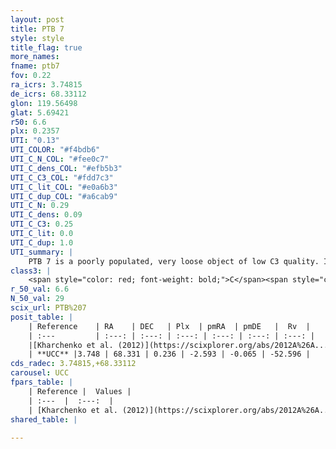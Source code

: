 ```yaml
---
layout: post
title: PTB 7
style: style
title_flag: true
more_names: 
fname: ptb7
fov: 0.22
ra_icrs: 3.74815
de_icrs: 68.33112
glon: 119.56498
glat: 5.69421
r50: 6.6
plx: 0.2357
UTI: "0.13"
UTI_COLOR: "#f4bdb6"
UTI_C_N_COL: "#fee0c7"
UTI_C_dens_COL: "#efb5b3"
UTI_C_C3_COL: "#fdd7c3"
UTI_C_lit_COL: "#e0a6b3"
UTI_C_dup_COL: "#a6cab9"
UTI_C_N: 0.29
UTI_C_dens: 0.09
UTI_C_C3: 0.25
UTI_C_lit: 0.0
UTI_C_dup: 1.0
UTI_summary: |
    PTB 7 is a poorly populated, very loose object of low C3 quality. It is rarely studied in the literature, with no articles listed in the last 13 years.
class3: |
    <span style="color: red; font-weight: bold;">C</span><span style="color: red; font-weight: bold;">C</span>
r_50_val: 6.6
N_50_val: 29
scix_url: PTB%207
posit_table: |
    | Reference    | RA    | DEC   | Plx  | pmRA  | pmDE   |  Rv  |
    | :---         | :---: | :---: | :---: | :---: | :---: | :---: |
    |[Kharchenko et al. (2012)](https://scixplorer.org/abs/2012A%26A...543A.156K) | 3.801 | 68.318 | -- | -0.22 | -1.11 | -- |
    | **UCC** |3.748 | 68.331 | 0.236 | -2.593 | -0.065 | -52.596 | 
cds_radec: 3.74815,+68.33112
carousel: UCC
fpars_table: |
    | Reference |  Values |
    | :---  |  :---:  |
    | [Kharchenko et al. (2012)](https://scixplorer.org/abs/2012A%26A...543A.156K) | `e_bv=1.405, distance=3233, log_age=6.55` |
shared_table: |
    
---
```

